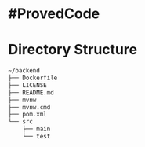 # #ProvedCode

# Directory Structure
```bash
~/backend
├── Dockerfile
├── LICENSE
├── README.md
├── mvnw
├── mvnw.cmd
├── pom.xml
└── src
    ├── main
    └── test
```

